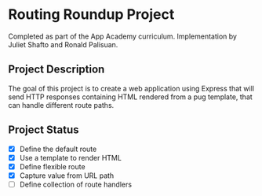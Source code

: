 # Routing Roundup Project
Completed as part of the App Academy curriculum. Implementation by Juliet Shafto and Ronald Palisuan.

## Project Description
The goal of this project is to create a web application using Express that will send HTTP responses containing HTML rendered from a pug template, that can handle different route paths.

## Project Status
- [x] Define the default route
- [x] Use a template to render HTML
- [x] Define flexible route
- [x] Capture value from URL path
- [ ] Define collection of route handlers
